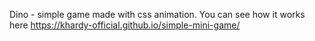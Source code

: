 Dino - simple game made with css animation.
You can see how it works here https://khardy-official.github.io/simple-mini-game/

